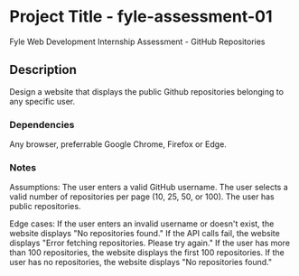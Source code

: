 # Project Title - fyle-assessment-01

Fyle Web Development Internship Assessment - GitHub Repositories

## Description

Design a website that displays the public Github repositories belonging to any specific user.

### Dependencies

Any browser, preferrable Google Chrome, Firefox or Edge.

### Notes
Assumptions:
The user enters a valid GitHub username.
The user selects a valid number of repositories per page (10, 25, 50, or 100).
The user has public repositories.

Edge cases:
If the user enters an invalid username or doesn't exist, the website displays "No repositories found."
If the API calls fail, the website displays "Error fetching repositories. Please try again."
If the user has more than 100 repositories, the website displays the first 100 repositories.
If the user has no repositories, the website displays "No repositories found."





